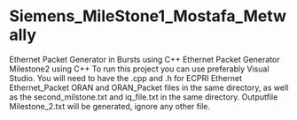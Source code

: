 # Siemens_MileStone1_Mostafa_Metwally
Ethernet Packet Generator in Bursts using C++
Ethernet Packet Generator Milestone2 using C++
To run this project you can use preferably Visual Studio.
You will need to have the .cpp and .h for ECPRI Ethernet Ethernet_Packet ORAN and ORAN_Packet files in the same directory, as well as the second_milstone.txt and iq_file.txt in the same directory.
Outputfile Milestone_2.txt will be generated, ignore any other file.

